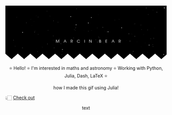 ![banner_error](banner1.gif "banner")


<p style="text-align: center;">⭐ Hello! ⭐ I'm interested in maths and astronomy ⭐ Working with Python, Julia, Dash, LaTeX ⭐ </p> 

<p style="text-align:center;"> how I made this gif using Julia!</p>  👆🏻 <a href="/banner_code.jl">Check out<a/>
 
  
 <p style="text-align: center;">text</p>

